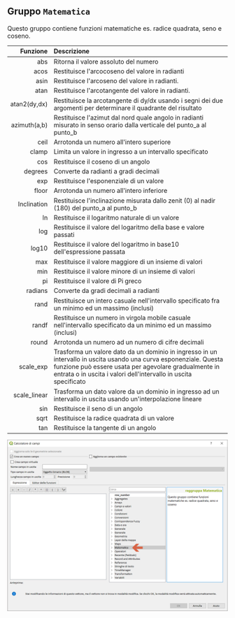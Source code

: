 ## Gruppo `Matematica`

Questo gruppo contiene funzioni matematiche es. radice quadrata, seno e coseno.

| Funzione  | Descrizione|
|----------:|:-----------|
|abs|Ritorna il valore assoluto del numero|
|acos|Restituisce l'arcocoseno del valore in radianti|
|asin|Restituisce l'arcoseno del valore in radianti.|
|atan|Restituisce l'arcotangente del valore in radianti.|
|atan2(dy,dx)|Restituisce la arcotangente di dy/dx usando i segni dei due argomenti per determinare il quadrante del risultato|
|azimuth(a,b)|Restituisce l'azimut dal nord quale angolo in radianti misurato in senso orario dalla verticale del punto_a al punto_b|
|ceil|Arrotonda un numero all'intero superiore|
|clamp|Limita un valore in ingresso a un intervallo specificato|
|cos|Restituisce il coseno di un angolo|
|degrees|Converte da radianti a gradi decimali|
|exp|Restituisce l'esponenziale di un valore|
|floor|Arrotonda un numero all'intero inferiore|
|Inclination| Restituisce l'inclinazione misurata dallo zenit (0) al nadir (180) del punto_a al punto_b|
|ln	|Restituisce il logaritmo naturale di un valore|
|log|Restituisce il valore del logaritmo della base e valore passati|
|log10|Restituisce il valore del logaritmo in base10 dell'espressione passata|
|max|Restituisce il valore maggiore di un insieme di valori|
|min|Restituisce il valore minore di un insieme di valori|
|pi|Restituisce il valore di Pi greco|
|radians|Converte da gradi decimali a radianti|
|rand|Restituisce un intero casuale nell'intervallo specificato fra un minimo ed un massimo (inclusi)|
|randf|Restituisce un numero in virgola mobile casuale nell'intervallo specificato da un minimo ed un massimo (inclusi)|
|round|Arrotonda un numero ad un numero di cifre decimali|
|scale_exp|Trasforma un valore dato da un dominio in ingresso in un intervallo in uscita usando una curva esponenziale. Questa funzione può essere usata per agevolare gradualmente in entrata o in uscita i valori dell'intervallo in uscita specificato|
|scale_linear|Trasforma un dato valore da un dominio in ingresso ad un intervallo in uscita usando un'interpolazione lineare|
|sin|Restituisce il seno di un angolo|
|sqrt|Restituisce la radice quadrata di un valore|
|tan|Restituisce la tangente di un angolo|

<img src="/img/matematica/gruppo_matematica1.png">
